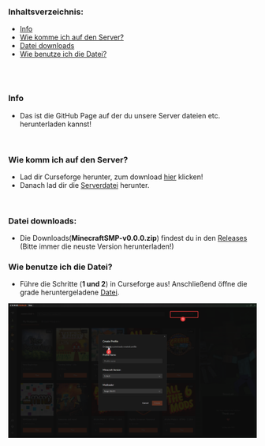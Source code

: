 ### Inhaltsverzeichnis:
- [Info](#info)
- [Wie komme ich auf den Server?](#wie-komm-ich-auf-den-server)
- [Datei downloads](#datei-downloads)
- [Wie benutze ich die Datei?](#wie-benutze-ich-die-datei)
<br>
<br>

### Info
- Das ist die GitHub Page auf der du unsere Server dateien etc. herunterladen kannst!
<br>

### Wie komm ich auf den Server?
- Lad dir Curseforge herunter, zum download [hier](https://download.overwolf.com/installer/prod/36746b2fd3937f46da7f04b192ca39f4/CurseForge%20Windows%20-%20Installer.exe) klicken!
- Danach lad dir die [Serverdatei](#dateien-downloaden) herunter.
<br>

### Datei downloads:
- Die Downloads(**MinecraftSMP-v0.0.0.zip**) findest du in den [Releases](https://github.com/xwumps/McServerData/releases) (Bitte immer die neuste Version herunterladen!)



### Wie benutze ich die Datei?
- Führe die Schritte (**1 und 2**) in Curseforge aus! Anschließend öffne die grade heruntergeladene [Datei](#dateien-downloaden).

![Curseforge](IMG_0929.png)
